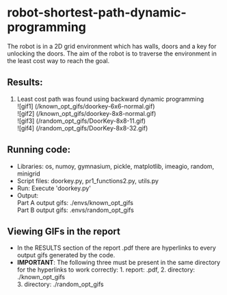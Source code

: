 # robot-shortest-path-dynamic-programming
The robot is in a 2D grid environment which has walls, doors and a key for unlocking the doors. The aim of the robot is to traverse the environment in the least cost way to reach the goal. 

## Results:
1. Least cost path was found using backward dynamic programming <br>
![gif1] (/known_opt_gifs/doorkey-6x6-normal.gif) <br>
![gif2] (/known_opt_gifs/doorkey-8x8-normal.gif) <br>
![gif3] (/random_opt_gifs/DoorKey-8x8-11.gif) <br>
![gif4] (/random_opt_gifs/DoorKey-8x8-32.gif) 

## Running code:
* Libraries: os, numoy, gymnasium, pickle, matplotlib, imeagio, random, minigrid
* Script files: doorkey.py, pr1_functions2.py, utils.py
* Run: Execute 'doorkey.py'
* Output: <br>
	Part A output gifs: ./envs/known_opt_gifs <br>
	Part B output gifs: .envs/random_opt_gifs
	
## Viewing GIFs in the report 
* In the RESULTS section of the report .pdf there are hyperlinks to every output gifs generated by the code.
* **IMPORTANT**: The following three must be present in the same directory for the hyperlinks to work correctly:
				1. report: .pdf, 
				2. directory: ./known_opt_gifs  
				3. directory: ./random_opt_gifs  
